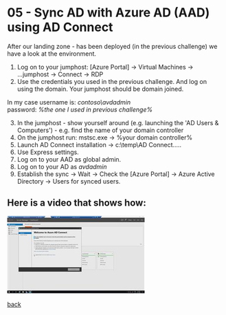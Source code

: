 # 05 - Sync AD with Azure AD (AAD) using AD Connect

After our landing zone - has been deployed (in the previous challenge) we have a look at the environment.

1. Log on to your jumphost: [Azure Portal] -> Virtual Machines -> ...jumphost -> Connect -> RDP
2. Use the credentials you used in the previous challenge. And log on using the domain. Your jumphost should be domain joined.  

In my case username is: *contoso\avdadmin*  
password: *%the one I used in previous challenge%*  
  
3. In the jumphost - show yourself around (e.g. launching the 'AD Users & Computers') - e.g. find the name of your domain controller
4. On the jumphost run: mstsc.exe -> %your domain controller%
5. Launch AD Connect installation -> c:\temp\AD Connect.....
6. Use Express settings.
7. Log on to your AAD as global admin.
8. Log on to your AD as *avdadmin*
9. Establish the sync -> Wait -> Check the [Azure Portal] -> Azure Active Directory -> Users for synced users.

## Here is a video that shows how:  
[![Run landing zone pipeline](./makeadsync.jpg)](https://youtu.be/p0nWcNd88UE)

[back](../../README.md)
